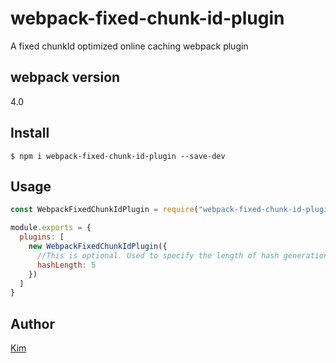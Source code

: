 # webpack-fixed-chunk-id-plugin
A fixed chunkId optimized online caching webpack plugin

## webpack version
4.0

## Install

```shell
$ npm i webpack-fixed-chunk-id-plugin --save-dev
```

## Usage

```js
const WebpackFixedChunkIdPlugin = require("webpack-fixed-chunk-id-plugin");

module.exports = {
  plugins: [
    new WebpackFixedChunkIdPlugin({
      //This is optional. Used to specify the length of hash generation, which is 8 by default
      hashLength: 5
    })
  ]
}
```

## Author
[Kim](https://github.com/hubvue)
